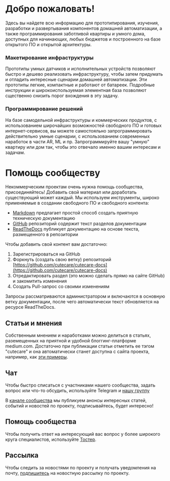 Добро пожаловать!
=================
Здесь вы найдете всю информацию для прототипирования, изучения, разработки и развертывания компонентов домашней автоматизации, а также программирования заботливой квартиры и умного дома, доступных для начинающих, любых бюджетов и построенного на базе открытого ПО и открытой архитектуры.

### Макетирование инфраструктуры

Прототипы умных датчиков и исполнительных устройств позволяют быстро и дешево реализовать инфраструктуру, чтобы затем придумать и отладить интересные сценарии домашней автоматизации. Эти прототипы легкие, компактные и работают от батареек. Подробные инструкции и широкоиспользуемая элементная база позволяют сщественно снизить порог вхождения в эту задачу.

### Программирование решений

На базе самодельной инфраструктуры и коммерческих продуктов, с использованием широчайших возможностей свободного ПО и готовых интернет-сервисов, вы можете самостояльно запрограммировать действительно умные сценарии, с использованием современных наработок в части AR, ML и пр. Запрограммируйте вашу "умную" квартиру или дом так, чтобы это отвечало именно вашим интересам и задачам.

# Помощь сообществу

Некоммерческим проектам очень нужна помощь сообщества, присоединяйтесь! Добавить свой материал или доработать существующий может каждый. Мы используем инструменты, широко применяемые в создании свободного ПО и свободного контента:

* [Markdown](https://learnxinyminutes.com/docs/ru-ru/markdown-ru/) предлагает простой способ создать приятную техническую документацию
* [GitHub](https://github.com/cutecare/cutecare-docs) репозиторий содержит текст разделов документации
* [ReadTheDocs](http://cutecare.readthedocs.io) публикует документацию на основе текста, размещенного в репозитории

Чтобы добавить свой контент вам достаточно:

1. Зарегистрироваться на GitHub
2. Форкнуть (создать свою ветку) репозиторий [https://github.com/cutecare/cutecare-docs](https://github.com/cutecare/cutecare-docs)
3. Отредактировать раздел (это можно сделать прямо на сайте GitHub) и закомитить изменения
4. Создать Pull-запрос со своими изменениям

Запросы рассматриваются администратором и включаются в основную ветку документации, после чего автоматически текст обновляется на ресурсе ReadTheDocs.

## Статьи и мнения

Собственным мнением и наработками можно делиться в статьях, раземещенных на приятной и удобной блоггинг-платформе medium.com. Достаточно при публикации статьи отметить ее тэгом "cutecare" и она автоматически станет доступна с сайта проекта, например, как [эти примеры](https://medium.com/tag/cutecare/latest).

## Чат

Чтобы быстро списаться с участниками нашего сообщества, задать вопрос или что-то обсудить, используйте Telegram и [нашу группу](https://t.me/joinchat/DwzT9RBjflj8ihZR94mxew)

В [канале сообщества](https://t.me/cutecare) мы публикуем анонсы интересных статей, событий и новостей по проекту, подписывайтесь, будет интересно!

## Помощь сообщества

Чтобы получить ответ на интересующий вас вопрос у более широкого круга специалистов, используйте [Тостер](https://toster.ru/tag/%D1%83%D0%BC%D0%BD%D1%8B%D0%B9%20%D0%B4%D0%BE%D0%BC/questions).

## Рассылка

Чтобы следить за новостями по проекту и получать уведомления на почту, [подпишитесь](https://cutecare.us17.list-manage.com/subscribe?u=a93eea03bf67e37ae401e22a8&id=b7c2c6ef90) на новостную рассылку по проекту.
